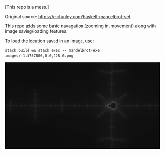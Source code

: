 
[This repo is a mess.]

Original source: https://mcfunley.com/haskell-mandelbrot-set

This repo adds some basic navagation (zooming in, movement) along with image
saving/loading features. 

To load the location saved in an image, use:

`stack build && stack exec -- mandelbrot-exe images/-1.5757806,0.0,128.0.png`

![alt text](https://github.com/jordangedney/mandelbrot-explorer/blob/master/images/-1.5757806%2C0.0%2C128.0.png)

